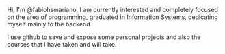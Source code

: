 Hi, I'm @fabiohsmariano, I am currently interested and completely focused on the area of programming, graduated in Information Systems, dedicating myself mainly to the backend

I use github to save and expose some personal projects and also the courses that I have taken and will take. 

